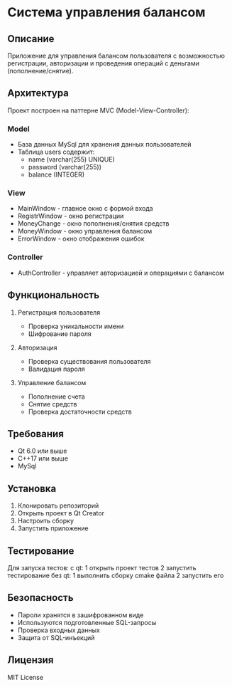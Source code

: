 # Система управления балансом

## Описание
Приложение для управления балансом пользователя с возможностью регистрации, авторизации и проведения операций с деньгами (пополнение/снятие).

## Архитектура
Проект построен на паттерне MVC (Model-View-Controller):

### Model
- База данных MySql для хранения данных пользователей
- Таблица users содержит:
  - name (varchar(255) UNIQUE)
  - password (varchar(255))
  - balance (INTEGER)

### View
- MainWindow - главное окно с формой входа
- RegistrWindow - окно регистрации
- MoneyChange - окно пополнения/снятия средств
- MoneyWindow - окно управления балансом
- ErrorWindow - окно отображения ошибок

### Controller
- AuthController - управляет авторизацией и операциями с балансом

## Функциональность
1. Регистрация пользователя
   - Проверка уникальности имени
   - Шифрование пароля
   
2. Авторизация
   - Проверка существования пользователя
   - Валидация пароля
   
3. Управление балансом
   - Пополнение счета
   - Снятие средств
   - Проверка достаточности средств

## Требования
- Qt 6.0 или выше
- C++17 или выше
- MySql

## Установка
1. Клонировать репозиторий
2. Открыть проект в Qt Creator
3. Настроить сборку
4. Запустить приложение

## Тестирование
Для запуска тестов:
с qt:
1 открыть проект тестов
2 запустить тестирование
без qt:
1 выполнить сборку cmake файла
2 запустить его

## Безопасность
- Пароли хранятся в зашифрованном виде
- Используются подготовленные SQL-запросы
- Проверка входных данных
- Защита от SQL-инъекций

## Лицензия
MIT License 
